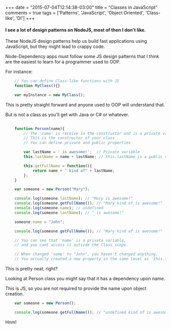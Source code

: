 +++
date = "2015-07-04T12:14:38-03:00"
title = "Classes in JavaScript"
comments = true
tags = ['Patterns', 'JavaScript', 'Object Oriented', 'Class-like', 'DI']
+++

#### I see a lot of design patterns on NodeJS, most of then I don't like.  
These NodeJS design patterns help us build fast applications using JavaScript, but they might lead to crappy code.  

Node-Dependency apps must follow some JS design patterns that I think are the easiest to learn for a programmer used to OOP.  

For instance:

```js
    // You can define Class-like functions with JS
    function MyClass(){}

    var myInstance = new MyClass();
```

This is pretty straight forward and anyone used to OOP will understand that.  

But is not a class as you'll get with Java or C# or whatever.


```js
    
    function Person(name){ 
        // The 'name' is receive in the constructor and is a private variable
        // This is the constructor of your class
        // You can define private and public properties

        var lastName = ' is awesome!';  // Private variable
        this.lastName = name + lastName; // this.lastName is a public variable

        this.getFullName = function(){
            return name + " kind of" + lastName;
        };
    }

    var someone = new Person("Mary");

    console.log(someone.lastName); // "Mary is awesome!"
    console.log(someone.getFullName()); // "Mary kind of is awesome!"
    console.log(someone.name); // undefined
    console.log(someone.lastName); // " is awesome!"

    someone.name = "John";

    console.log(someone.getFullName()); // "Mary kind of is awesome!"

    // You can see that 'name' is a private variable,
    // and you cant access it outside the Class scope.

    // When changed 'name' to "John", you haven't changed anything. 
    // You accually created a new property in the same level as 'this.lastName'
```

This is pretty neat, right?

Looking at Person class you might say that it has a dependency upon name.

This is JS, so you are not required to provide the name upon object creation.

```js
    var someone = new Person();

    console.log(someone.getFullName()); // "undefined kind of is awesome!"
```

Hnm!




